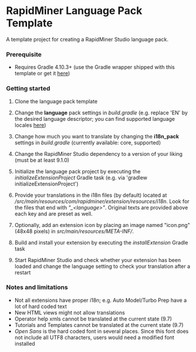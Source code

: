 RapidMiner Language Pack Template
=============================

A template project for creating a RapidMiner Studio language pack. 

### Prerequisite
* Requires Gradle 4.10.3+ (use the Gradle wrapper shipped with this template or get it [here](http://gradle.org/installation))

### Getting started
1. Clone the language pack template

2. Change the **language** pack settings in _build.gradle_ (e.g. replace 'EN' by the desired language descriptor; you can find supported language locales [here](https://www.oracle.com/java/technologies/javase/jdk8-jre8-suported-locales.html))

3. Change how much you want to translate by changing the **i18n_pack** settings in _build.gradle_ (currently available: core, supported)

4. Change the RapidMiner Studio dependency to a version of your liking (must be at least 9.1.0)

5. Initialize the language pack project by executing the _initializeExtensionProject_ Gradle task (e.g. via 'gradlew initializeExtensionProject')

6. Provide your translations in the i18n files (by default) located at _/src/main/resources/com/rapidminer/extension/resources/i18n_. Look for the files that end with _"\_\<language>"_. Original texts are provided above each key and are preset as well.

7. Optionally, add an extension icon by placing an image named "icon.png" (48x48 pixels) in  _src/main/resources/META-INF/_. 

8. Build and install your extension by executing the _installExtension_ Gradle task 

9. Start RapidMiner Studio and check whether your extension has been loaded and change the language setting to check your translation after a restart

### Notes and limitations
* Not all extensions have proper i18n; e.g. Auto Model/Turbo Prep have a lot of hard coded text
* New HTML views might not allow translations
* Operator help xmls cannot be translated at the current state (9.7)
* Tutorials and Templates cannot be translated at the current state (9.7)
* _Open Sans_ is the hard coded font in several places. Since this font does not include all UTF8 characters, users would need a modified font installed
